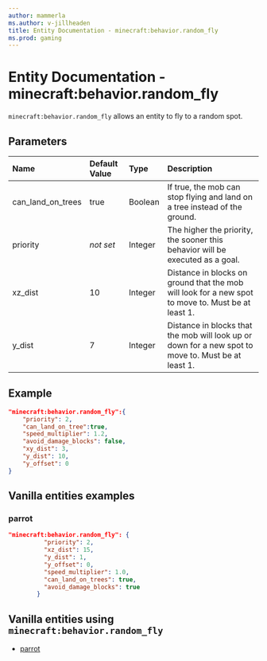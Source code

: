 ```yaml
---
author: mammerla
ms.author: v-jillheaden
title: Entity Documentation - minecraft:behavior.random_fly
ms.prod: gaming
---
```


# Entity Documentation - minecraft:behavior.random_fly

`minecraft:behavior.random_fly` allows an entity to fly to a random spot.

## Parameters

|Name |Default Value  |Type  |Description  |
|:----------|:----------|:----------|:----------|
| can_land_on_trees| true|Boolean|  If true, the mob can stop flying and land on a tree instead of the ground. |
|priority|*not set*|Integer|The higher the priority, the sooner this behavior will be executed as a goal.|
|xz_dist| 10| Integer| Distance in blocks on ground that the mob will look for a new spot to move to. Must be at least 1. |
| y_dist| 7| Integer| Distance in blocks that the mob will look up or down for a new spot to move to. Must be at least 1. |

## Example

```json
"minecraft:behavior.random_fly":{
    "priority": 2,
    "can_land_on_tree":true,
    "speed_multiplier": 1.2,
    "avoid_damage_blocks": false,
    "xy_dist": 3,
    "y_dist": 10,
    "y_offset": 0
}
```

## Vanilla entities examples

### parrot

```json
"minecraft:behavior.random_fly": {
          "priority": 2,
          "xz_dist": 15,
          "y_dist": 1,
          "y_offset": 0,
          "speed_multiplier": 1.0,
          "can_land_on_trees": true,
          "avoid_damage_blocks": true
        }
```

## Vanilla entities using `minecraft:behavior.random_fly`

- [parrot](../../../../Source/VanillaBehaviorPack_Snippets/entities/parrot.md)
